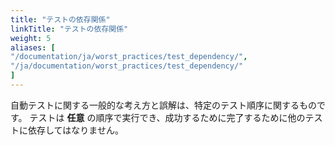 ```yaml
---
title: "テストの依存関係"
linkTitle: "テストの依存関係"
weight: 5
aliases: [
"/documentation/ja/worst_practices/test_dependency/",
"/ja/documentation/worst_practices/test_dependency/"
] 
---
```



自動テストに関する一般的な考え方と誤解は、特定のテスト順序に関するものです。
テストは **任意** の順序で実行でき、成功するために完了するために他のテストに依存してはなりません。
